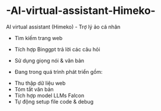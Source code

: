 # -AI-virtual-assistant-Himeko-
AI virtual assistant (Himeko) - Trợ lý ảo cá nhân 
- Tìm kiếm trang web
- Tích hợp Binggpt trả lời các câu hỏi
- Sử dụng giọng nói & văn bản

  
- Đang trong quá trình phát triển gồm:
+ Thu thập dữ liệu web
+ Tóm tắt văn bản
+ Tích hợp model LLMs Falcon
+ Tự động setup file code & debug
